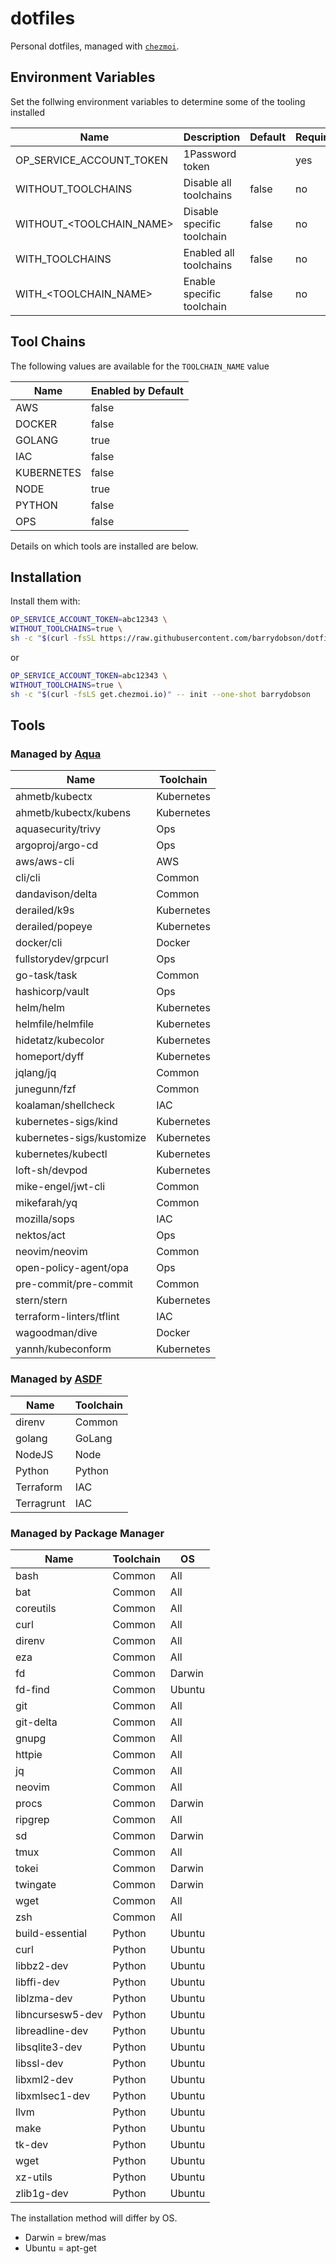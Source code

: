 # dotfiles

Personal dotfiles, managed with [`chezmoi`](https://github.com/twpayne/chezmoi).

## Environment Variables

Set the follwing environment variables to determine some of the tooling installed

| Name                     | Description                | Default | Required |
|--------------------------|----------------------------|---------|----------|
| OP_SERVICE_ACCOUNT_TOKEN | 1Password token            |         | yes      |
| WITHOUT_TOOLCHAINS       | Disable all toolchains     | false   | no       |
| WITHOUT_<TOOLCHAIN_NAME> | Disable specific toolchain | false   | no       |
| WITH_TOOLCHAINS          | Enabled all toolchains     | false   | no       |
| WITH_<TOOLCHAIN_NAME>    | Enable specific toolchain  | false   | no       |

## Tool Chains

The following values are available for the `TOOLCHAIN_NAME` value

| Name       | Enabled by Default |
|------------|--------------------|
| AWS        | false              |
| DOCKER     | false              |
| GOLANG     | true               |
| IAC        | false              |
| KUBERNETES | false              |
| NODE       | true               |
| PYTHON     | false              |
| OPS        | false              |

Details on which tools are installed are below.

## Installation

Install them with:

```sh
OP_SERVICE_ACCOUNT_TOKEN=abc12343 \
WITHOUT_TOOLCHAINS=true \
sh -c "$(curl -fsSL https://raw.githubusercontent.com/barrydobson/dotfiles/main/install.sh)"
```

or

```sh
OP_SERVICE_ACCOUNT_TOKEN=abc12343 \
WITHOUT_TOOLCHAINS=true \
sh -c "$(curl -fsLS get.chezmoi.io)" -- init --one-shot barrydobson
```

## Tools

### Managed by [Aqua](home/private_dot_config/exact_aqua/aqua.yaml.tmpl)

| Name                      | Toolchain  |
|---------------------------|------------|
| ahmetb/kubectx            | Kubernetes |
| ahmetb/kubectx/kubens     | Kubernetes |
| aquasecurity/trivy        | Ops        |
| argoproj/argo-cd          | Ops        |
| aws/aws-cli               | AWS        |
| cli/cli                   | Common     |
| dandavison/delta          | Common     |
| derailed/k9s              | Kubernetes |
| derailed/popeye           | Kubernetes |
| docker/cli                | Docker     |
| fullstorydev/grpcurl      | Ops        |
| go-task/task              | Common     |
| hashicorp/vault           | Ops        |
| helm/helm                 | Kubernetes |
| helmfile/helmfile         | Kubernetes |
| hidetatz/kubecolor        | Kubernetes |
| homeport/dyff             | Kubernetes |
| jqlang/jq                 | Common     |
| junegunn/fzf              | Common     |
| koalaman/shellcheck       | IAC        |
| kubernetes-sigs/kind      | Kubernetes |
| kubernetes-sigs/kustomize | Kubernetes |
| kubernetes/kubectl        | Kubernetes |
| loft-sh/devpod            | Kubernetes |
| mike-engel/jwt-cli        | Common     |
| mikefarah/yq              | Common     |
| mozilla/sops              | IAC        |
| nektos/act                | Ops        |
| neovim/neovim             | Common     |
| open-policy-agent/opa     | Ops        |
| pre-commit/pre-commit     | Common     |
| stern/stern               | Kubernetes |
| terraform-linters/tflint  | IAC        |
| wagoodman/dive            | Docker     |
| yannh/kubeconform         | Kubernetes |

### Managed by [ASDF](home/.chezmoiscripts/common/run_onchange_after_15_install-asdf-packages.tmpl)

| Name       | Toolchain |
|------------|-----------|
| direnv     | Common    |
| golang     | GoLang    |
| NodeJS     | Node      |
| Python     | Python    |
| Terraform  | IAC       |
| Terragrunt | IAC       |

### Managed by Package Manager

| Name             | Toolchain | OS     |
|------------------|-----------|--------|
| bash             | Common    | All    |
| bat              | Common    | All    |
| coreutils        | Common    | All    |
| curl             | Common    | All    |
| direnv           | Common    | All    |
| eza              | Common    | All    |
| fd               | Common    | Darwin |
| fd-find          | Common    | Ubuntu |
| git              | Common    | All    |
| git-delta        | Common    | All    |
| gnupg            | Common    | All    |
| httpie           | Common    | All    |
| jq               | Common    | All    |
| neovim           | Common    | All    |
| procs            | Common    | Darwin |
| ripgrep          | Common    | All    |
| sd               | Common    | Darwin |
| tmux             | Common    | All    |
| tokei            | Common    | Darwin |
| twingate         | Common    | Darwin |
| wget             | Common    | All    |
| zsh              | Common    | All    |
| build-essential  | Python    | Ubuntu |
| curl             | Python    | Ubuntu |
| libbz2-dev       | Python    | Ubuntu |
| libffi-dev       | Python    | Ubuntu |
| liblzma-dev      | Python    | Ubuntu |
| libncursesw5-dev | Python    | Ubuntu |
| libreadline-dev  | Python    | Ubuntu |
| libsqlite3-dev   | Python    | Ubuntu |
| libssl-dev       | Python    | Ubuntu |
| libxml2-dev      | Python    | Ubuntu |
| libxmlsec1-dev   | Python    | Ubuntu |
| llvm             | Python    | Ubuntu |
| make             | Python    | Ubuntu |
| tk-dev           | Python    | Ubuntu |
| wget             | Python    | Ubuntu |
| xz-utils         | Python    | Ubuntu |
| zlib1g-dev       | Python    | Ubuntu |

The installation method will differ by OS.

- Darwin = brew/mas
- Ubuntu = apt-get

